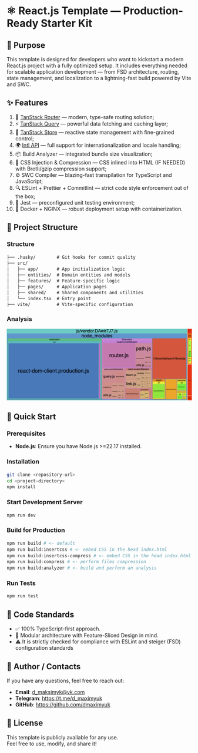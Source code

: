 <!-- For GitHub Pages/Vercel -->
<meta name="description" content="FSD React Template: Feature-Sliced Design boilerplate for React">
<meta name="keywords" content="fsd, react template, feature sliced design, react boilerplate">
<!-- ======================= -->

# ⚛️ React.js Template — Production-Ready Starter Kit

## 🎯 Purpose
This template is designed for developers who want to kickstart a modern React.js project with a fully optimized setup. It includes everything needed for scalable application development — from FSD architecture, routing, state management, and localization to a lightning-fast build powered by Vite and SWC.

## ✨ Features  
1. 🧭 [TanStack Router](https://tanstack.com/router) — modern, type-safe routing solution;
2. ⚡ [TanStack Query](https://tanstack.com/query) — powerful data fetching and caching layer;
3. 🧠 [TanStack Store](https://tanstack.com/store) — reactive state management with fine-grained control;
4. 🌍 [Intl API](https://www.npmjs.com/package/react-i18next) — full support for internationalization and locale handling;
5. 📦 Build Analyzer — integrated bundle size visualization;
6. 🧩 CSS Injection & Compression — CSS inlined into HTML (IF NEEDED) with Brotli/gzip compression support;
7. ⚙️ SWC Compiler — blazing-fast transpilation for TypeScript and JavaScript;
8. 🔍 ESLint + Prettier + Commitlint — strict code style enforcement out of the box;
9. 🧪 Jest — preconfigured unit testing environment;
10. 🐳 Docker + NGINX — robust deployment setup with containerization.

## 📂 Project Structure
### Structure
```plaintext
├── .husky/        # Git hooks for commit quality
├── src/
│   ├── app/       # App initialization logic
│   ├── entities/  # Domain entities and models
│   ├── features/  # Feature-specific logic
│   ├── pages/     # Application pages
│   ├── shared/    # Shared components and utilities
│   └── index.tsx  # Entry point
├── vite/          # Vite-specific configuration
```

### Analysis

![Build Analysis Screenshot](repository/images/bundle.png)

## 🚀 Quick Start  

### Prerequisites  
- **Node.js**: Ensure you have Node.js >=22.17 installed.  

### Installation
```bash
git clone <repository-url>
cd <project-directory>
npm install
```

### Start Development Server
```bash
npm run dev
```

### Build for Production
```bash
npm run build # <- default
npm run build:insertcss # <- embed CSS in the head index.html
npm run build:insertcss-compress # <- embed CSS in the head index.html and perform files compression
npm run build:compress # <- perform files compression
npm run build:analyzer # <- build and perform an analysis
```

### Run Tests
```bash
npm run test
```

## 📜 Code Standards  
- ✅ 100% TypeScript-first approach.
- 🧩 Modular architecture with Feature-Sliced Design in mind.
- ⚠️ It is strictly checked for compliance with ESLint and steiger (FSD) configuration standards

## 🙎️ Author / Contacts

If you have any questions, feel free to reach out:

- **Email**: d_maksimyk@vk.com
- **Telegram**: https://t.me/d_maximyuk
- **GitHub**: https://github.com/dmaximyuk

## 📄 License  
This template is publicly available for any use.  
Feel free to use, modify, and share it!  
